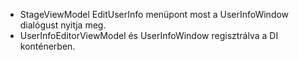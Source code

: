 - StageViewModel EditUserInfo menüpont most a UserInfoWindow dialógust nyitja meg.
- UserInfoEditorViewModel és UserInfoWindow regisztrálva a DI konténerben.
